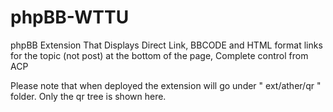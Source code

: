 # phpBB-WTTU
phpBB Extension That Displays Direct Link, BBCODE and HTML format links for the topic (not post) at the bottom of the page, Complete control from ACP

Please note that when deployed the extension will go under " ext/ather/qr " folder. Only the qr tree is shown here.
